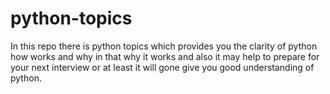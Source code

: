 # python-topics
In this repo there is python topics which provides you the clarity of python how works and why in that why it works and also it may help to prepare for your next interview or at least it will gone give you good understanding of python. 
